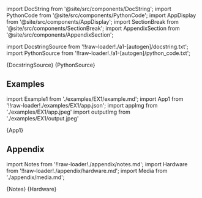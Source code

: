 <!--- Add SEO here --->

[//]: # (Custom component imports)

import DocString from '@site/src/components/DocString';
import PythonCode from '@site/src/components/PythonCode';
import AppDisplay from '@site/src/components/AppDisplay';
import SectionBreak from '@site/src/components/SectionBreak';
import AppendixSection from '@site/src/components/AppendixSection';

[//]: # (Docstring)

import DocstringSource from '!!raw-loader!./a1-[autogen]/docstring.txt';
import PythonSource from '!!raw-loader!./a1-[autogen]/python_code.txt';

<DocString>{DocstringSource}</DocString>
<PythonCode GLink='TRANSFORMERS/ARITHMETIC/DIVIDE/DIVIDE.py'>{PythonSource}</PythonCode>

<SectionBreak />

[//]: # (Examples)

## Examples

import Example1 from './examples/EX1/example.md';
import App1 from '!!raw-loader!./examples/EX1/app.json';
import appImg from './examples/EX1/app.jpeg'
import outputImg from './examples/EX1/output.jpeg'

<AppDisplay 
    nodeLabel='DIVIDE'
    appImg={appImg}
    outputImg={outputImg}
    >
    {App1}
</AppDisplay>

<Example1 />

<SectionBreak />

[//]: # (Appendix)

## Appendix

import Notes from '!!raw-loader!./appendix/notes.md';
import Hardware from '!!raw-loader!./appendix/hardware.md';
import Media from './appendix/media.md';

<AppendixSection index={0} folderPath='nodes/TRANSFORMERS/ARITHMETIC/DIVIDE/appendix/'>{Notes}</AppendixSection>
<AppendixSection index={1} folderPath='nodes/TRANSFORMERS/ARITHMETIC/DIVIDE/appendix/'>{Hardware}</AppendixSection>
<AppendixSection index={2} folderPath='nodes/TRANSFORMERS/ARITHMETIC/DIVIDE/appendix/'><Media/></AppendixSection>